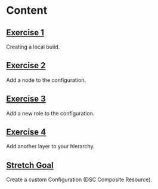 # Content

## [Exercise 1](Exercise1.md)

Creating a local build.

## [Exercise 2](Exercise2.md)

Add a node to the configuration.

## [Exercise 3](Exercise3.md)

Add a new role to the configuration.

## [Exercise 4](Exercise4.md)

Add another layer to your hierarchy.

## [Stretch Goal](StretchGoal.md)

Create a custom Configuration (DSC Composite Resource).

